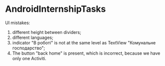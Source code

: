 # AndroidInternshipTasks

UI mistakes:
1. different height between dividers;
2. different languages;
3. indicator "В роботі" is not at the same level as TextView "Комунальне господарство";
4. The button "back home" is present, which is incorrect, because we have only one Activiti.
